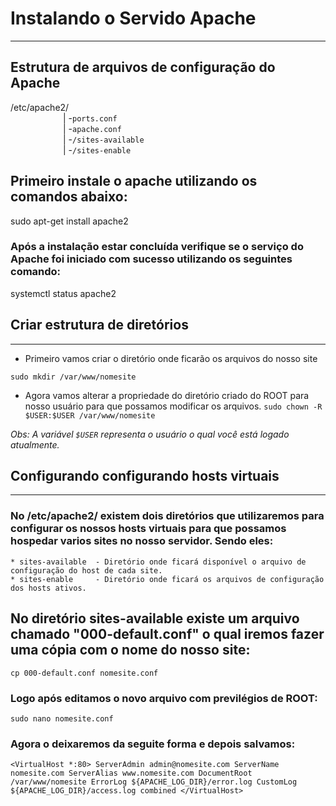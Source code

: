 
# Instalando o Servido Apache
_______________________________

## Estrutura de arquivos de configuração do Apache

  /etc/apache2/  
&ensp;&ensp;&ensp;&ensp;&ensp;&ensp;&ensp;&ensp;&ensp;&ensp;&ensp;&ensp;|
               -`ports.conf`  
&ensp;&ensp;&ensp;&ensp;&ensp;&ensp;&ensp;&ensp;&ensp;&ensp;&ensp;&ensp;|
               -`apache.conf`  
&ensp;&ensp;&ensp;&ensp;&ensp;&ensp;&ensp;&ensp;&ensp;&ensp;&ensp;&ensp;|
               -`/sites-available`  
&ensp;&ensp;&ensp;&ensp;&ensp;&ensp;&ensp;&ensp;&ensp;&ensp;&ensp;&ensp;|
               -`/sites-enable`  

## Primeiro instale o apache utilizando os comandos abaixo:

 sudo apt-get install apache2

### Após a instalação estar concluída verifique se o serviço do Apache foi iniciado com sucesso utilizando os seguintes comando:

 systemctl status apache2


## Criar estrutura de diretórios
__________________________________________________________________

* Primeiro vamos criar o diretório onde ficarão os arquivos do nosso site  

`sudo mkdir /var/www/nomesite`  

* Agora vamos alterar a propriedade do diretório criado do ROOT para nosso usuário para que possamos modificar os arquivos.
`sudo chown -R $USER:$USER /var/www/nomesite`  

 _Obs: A variável `$USER` representa o usuário o qual você está logado atualmente._  

## Configurando configurando hosts virtuais
_____________________________________________

### No /etc/apache2/ existem dois diretórios que utilizaremos para configurar os nossos hosts virtuais para que possamos hospedar varios sites no nosso servidor. Sendo eles:

    * sites-available  - Diretório onde ficará disponível o arquivo de configuração do host de cada site.
    * sites-enable     - Diretório onde ficará os arquivos de configuração dos hosts ativos.

## No diretório sites-available existe um arquivo chamado "000-default.conf" o qual iremos fazer uma cópia com o nome do nosso site:

    cp 000-default.conf nomesite.conf

### Logo após editamos o novo arquivo com previlégios de ROOT:

    sudo nano nomesite.conf
    
### Agora o deixaremos da seguite forma e depois salvamos:

   `<VirtualHost *:80>
      ServerAdmin admin@nomesite.com
      ServerName nomesite.com
      ServerAlias www.nomesite.com
      DocumentRoot /var/www/nomesite
      ErrorLog ${APACHE_LOG_DIR}/error.log
      CustomLog ${APACHE_LOG_DIR}/access.log combined
    </VirtualHost>`
   

 


        
    

